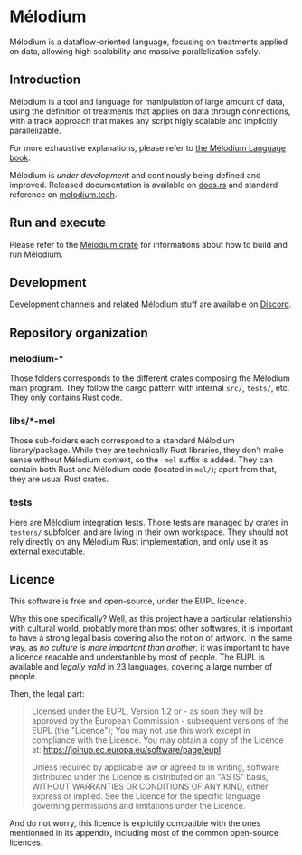 
# Mélodium

Mélodium is a dataflow-oriented language, focusing on treatments applied on data, allowing high scalability and massive parallelization safely.

## Introduction

Mélodium is a tool and language for manipulation of large amount of data, using the definition of treatments that applies on data through connections, with a track approach that makes any script higly scalable and implicitly parallelizable.

For more exhaustive explanations, please refer to [the Mélodium Language book](https://doc.melodium.tech/book/).

Mélodium is _under development_ and continously being defined and improved. Released documentation is available on [docs.rs](https://docs.rs/melodium/latest/melodium/) and standard reference on [melodium.tech](https://doc.melodium.tech/latest/).

## Run and execute

Please refer to the [Mélodium crate](melodium/) for informations about how to build and run Mélodium.

## Development

Development channels and related Mélodium stuff are available on [Discord](https://discord.gg/GQmckruKNx).

## Repository organization

### melodium-*

Those folders corresponds to the different crates composing the Mélodium main program.
They follow the cargo pattern with internal `src/`, `tests/`, etc. They only contains Rust code.

### libs/*-mel

Those sub-folders each correspond to a standard Mélodium library/package.
While they are technically Rust libraries, they don't make sense without Mélodium context, so the `-mel` suffix is added.
They can contain both Rust and Mélodium code (located in `mel/`); apart from that, they are usual Rust crates.

### tests

Here are Mélodium integration tests.
Those tests are managed by crates in `testers/` subfolder, and are living in their own workspace.
They should not rely directly on any Mélodium Rust implementation, and only use it as external executable.

## Licence

This software is free and open-source, under the EUPL licence.

Why this one specifically? Well, as this project have a particular relationship with cultural world, probably more than most other softwares, it is important to have a strong legal basis covering also the notion of artwork.
In the same way, as *no culture is more important than another*, it was important to have a licence readable and understanble by most of people. The EUPL is available and *legally valid* in 23 languages, covering a large number of people.

Then, the legal part:
> Licensed under the EUPL, Version 1.2 or - as soon they will be approved by the European Commission - subsequent versions of the EUPL (the "Licence"); You may not use this work except in compliance with the Licence. You may obtain a copy of the Licence at: https://joinup.ec.europa.eu/software/page/eupl
>
>Unless required by applicable law or agreed to in writing, software distributed under the Licence is distributed on an "AS IS" basis, WITHOUT WARRANTIES OR CONDITIONS OF ANY KIND, either express or implied.
See the Licence for the specific language governing permissions and limitations under the Licence.

And do not worry, this licence is explicitly compatible with the ones mentionned in its appendix, including most of the common open-source licences.

